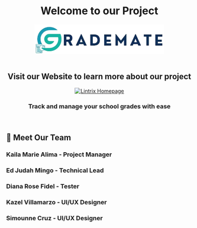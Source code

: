 <div align="center">

# Welcome to our Project

<a href="https://grademate.tech/">
    <img src="grademate/src/assets/logo_text.png" title="grademate" width="350">
</a>

<br>
<br>

## Visit our Website to learn more about our project

[![Lintrix Homepage](https://img.shields.io/badge/GRADEMATE-316189?style=for-the-badge)](https://grademate.tech/)

### Track and manage your school grades with ease

</div>

<br>

## 👥 Meet Our Team

### Kaila Marie Alima - Project Manager

### Ed Judah Mingo - Technical Lead

### Diana Rose Fidel - Tester

### Kazel Villamarzo - UI/UX Designer

### Simounne Cruz - UI/UX Designer